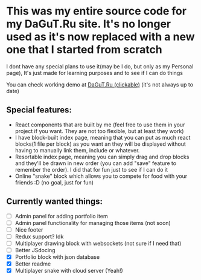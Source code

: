 # This was my entire source code for my DaGuT.Ru site. It's no longer used as it's now replaced with a new one that I started from scratch
I dont have any special plans to use it(may be I do, but only as my Personal page), It's just made for learning purposes and to see if I can do things


You can check working demo at [DaGuT.Ru (clickable)](https://demos.dagut.ru/mysite) (it's not always up to date)

## Special features:
* React components that are built by me (feel free to use them in your project if you want. They are not too flexible, but at least they work)
* I have block-built index page, meaning that you can put as much react blocks(1 file per block) as you want an they will be displayed without having to manually link them, include or whatever.
* Resortable index page, meaning you can simply drag and drop blocks and they'll be drawn in new order (you can add "save" feature to remember the order). I did that for fun just to see if I can do it
* Online "snake" block which allows you to compete for food with your friends :D (no goal, just for fun)

## Currently wanted things:
- [ ] Admin panel for adding portfolio item
- [ ] Admin panel functionality for managing those items (not soon)
- [ ] Nice footer
- [ ] Redux support? Idk
- [ ] Multiplayer drawing block with websockets (not sure if I need that)
- [ ] Better JSdocing
- [x] Portfolio block with json database
- [x] Better readme
- [x] Multiplayer snake with cloud server (Yeah!)

